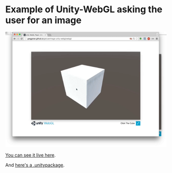 ﻿Example of Unity-WebGL asking the user for an image
===================================================

![example](example.gif)

[You can see it live here](http://greggman.github.io/getuserimage-unity-webgl/webgl/).

And [here's a .unitypackage](https://github.com/greggman/getuserimage-unity-webgl/releases/download/v0.0.2/GetImageFromUser.unitypackage).


